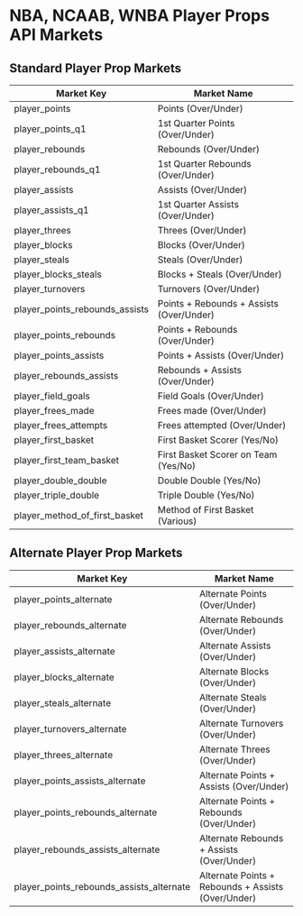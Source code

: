 # NBA, NCAAB, WNBA Player Props API Markets

## Standard Player Prop Markets
| Market Key                        | Market Name                                 |
|-----------------------------------|---------------------------------------------|
| player_points                     | Points (Over/Under)                         |
| player_points_q1                  | 1st Quarter Points (Over/Under)             |
| player_rebounds                   | Rebounds (Over/Under)                       |
| player_rebounds_q1                | 1st Quarter Rebounds (Over/Under)           |
| player_assists                    | Assists (Over/Under)                        |
| player_assists_q1                 | 1st Quarter Assists (Over/Under)            |
| player_threes                     | Threes (Over/Under)                         |
| player_blocks                     | Blocks (Over/Under)                         |
| player_steals                     | Steals (Over/Under)                         |
| player_blocks_steals              | Blocks + Steals (Over/Under)                |
| player_turnovers                  | Turnovers (Over/Under)                      |
| player_points_rebounds_assists    | Points + Rebounds + Assists (Over/Under)    |
| player_points_rebounds            | Points + Rebounds (Over/Under)              |
| player_points_assists             | Points + Assists (Over/Under)               |
| player_rebounds_assists           | Rebounds + Assists (Over/Under)             |
| player_field_goals                | Field Goals (Over/Under)                    |
| player_frees_made                 | Frees made (Over/Under)                     |
| player_frees_attempts             | Frees attempted (Over/Under)                |
| player_first_basket               | First Basket Scorer (Yes/No)                |
| player_first_team_basket          | First Basket Scorer on Team (Yes/No)        |
| player_double_double              | Double Double (Yes/No)                      |
| player_triple_double              | Triple Double (Yes/No)                      |
| player_method_of_first_basket     | Method of First Basket (Various)            |

## Alternate Player Prop Markets
| Market Key                             | Market Name                                 |
|----------------------------------------|---------------------------------------------|
| player_points_alternate                | Alternate Points (Over/Under)               |
| player_rebounds_alternate              | Alternate Rebounds (Over/Under)             |
| player_assists_alternate               | Alternate Assists (Over/Under)              |
| player_blocks_alternate                | Alternate Blocks (Over/Under)               |
| player_steals_alternate                | Alternate Steals (Over/Under)               |
| player_turnovers_alternate             | Alternate Turnovers (Over/Under)            |
| player_threes_alternate                | Alternate Threes (Over/Under)               |
| player_points_assists_alternate        | Alternate Points + Assists (Over/Under)     |
| player_points_rebounds_alternate       | Alternate Points + Rebounds (Over/Under)    |
| player_rebounds_assists_alternate      | Alternate Rebounds + Assists (Over/Under)   |
| player_points_rebounds_assists_alternate| Alternate Points + Rebounds + Assists (Over/Under) | 